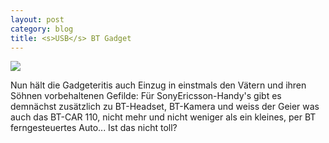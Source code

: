 ```yaml
---
layout: post
category: blog
title: <s>USB</s> BT Gadget
---
```


![](/images-blog/old-blogs/sonyericsson_bt-car.jpg)

Nun hält die Gadgeteritis auch Einzug in einstmals den Vätern und ihren Söhnen vorbehaltenen Gefilde: Für SonyEricsson-Handy's gibt es demnächst zusätzlich zu BT-Headset, BT-Kamera und weiss der Geier was auch das BT-CAR 110, nicht mehr und nicht weniger als ein kleines, per BT ferngesteuertes Auto... Ist das nicht toll?
